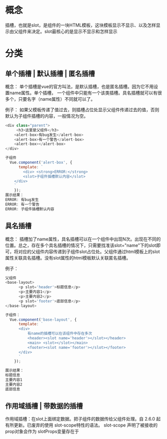 # 概念
插槽，也就是slot，是组件的一块HTML模板，这块模板显示不显示、以及怎样显示由父组件来决定。slot最核心的是显示不显示和怎样显示

# 分类

## 单个插槽 | 默认插槽 | 匿名插槽
概念：
单个插槽是vue的官方叫法，是默认插槽，也是匿名插槽。因为它不用设置name属性。单个插槽， 一个组件中只能有一个该类插槽。具名插槽就可以有很多个，只要名字（name属性）不同就可以了。

例子：
如果父模板传递了值过去，则插槽占位处显示父组件传递过去的值，否则默认为子组件插槽的内容，一般情况为空。
```javascript
<div class="parent">
     <h3>这里是父组件</h3>
    <alert-box>有bug发生</alert-box>
    <alert-box>有一个警告</alert-box>
    <alert-box></alert-box>
</div>

子组件
  Vue.component('alert-box', {
      template: `
        <div> <strong>ERROR:</strong>
        <slot>子组件插槽默认内容</slot>
    </div>
    `
    });
展示结果：
ERROR: 有bug发生
ERROR: 有一个警告
ERROR: 子组件插槽默认内容

```

## 具名插槽

概念：
插槽加了name属性，具名插槽可以在一个组件中出现N次。出现在不同的位置。总之，存在多个具名插槽的情况下，只需要找准该slot="name"下的slot即可，将对应的父组件内容传递到子组件slot占位处。父组件通过html模板上的slot属性关联具名插槽。没有slot属性的html模板默认关联匿名插槽。

例子：
```javascript
父组件
<base-layout>
      <p slot='header'>标题信息</p>
      <p>主要内容1</p>
      <p>主要内容2</p>
      <p slot='footer'>底部信息</p>
</base-layout>

子组件：
  Vue.component('base-layout', {
      template: `
      <div>
          有name的插槽可以在该组件中存在多次
          <header><slot name='header'></slot></header>
          <main> <slot></slot></main>
          <footer><slot name='footer'></slot></footer>
      </div>
      `
    });

展示结果：
标题信息
主要内容1
主要内容2
底部信息

```

## 作用域插槽 | 带数据的插槽
作用域插槽：在slot上面绑定数据。把子组件的数据传给父组件处理。自 2.6.0 起有所更新。已废弃的使用 slot-scope特性的语法。
slot-scope 声明了被接收的prop对象会作为 slotProps变量存在于 <template>作用域中。你可以像命名JavaScript函数参数一样随意命名 slotProps

```javascript

 <fruit-list :list='list'>
      <template slot-scope='slotProps'>
        <strong v-if='slotProps.info.id==3' class="current">
          {{slotProps.info.name}}
        </strong>
      </template>
</fruit-list>
 Vue.component('fruit-list', {
      props: ['list'],
      template: `
     <div>
      <li :key='item.id' v-for='item in list'>
          <slot :info='item'>{{item.name}}</slot>
      </li>
     </div>
      `
});
var vm = new Vue({
      el: '#app',
      data: {
        list: [{
            id: '1',
            name: 'apple'
          }, {
            id: '2',
            name: 'orange'
          }, {
            id: '3',
            name: 'banana'
          }

        ]
      }
    });
结果：
apple
orange
banana
```

在具体组件写法：
<template v-slot="xxx">

</template>

在模板组件种：

<slot name="xxx">

</slot>